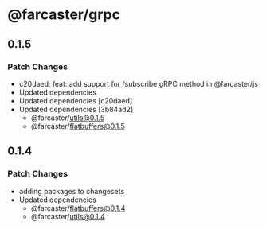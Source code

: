 # @farcaster/grpc

## 0.1.5

### Patch Changes

- c20daed: feat: add support for /subscribe gRPC method in @farcaster/js
- Updated dependencies
- Updated dependencies [c20daed]
- Updated dependencies [3b84ad2]
  - @farcaster/utils@0.1.5
  - @farcaster/flatbuffers@0.1.5

## 0.1.4

### Patch Changes

- adding packages to changesets
- Updated dependencies
  - @farcaster/flatbuffers@0.1.4
  - @farcaster/utils@0.1.4

